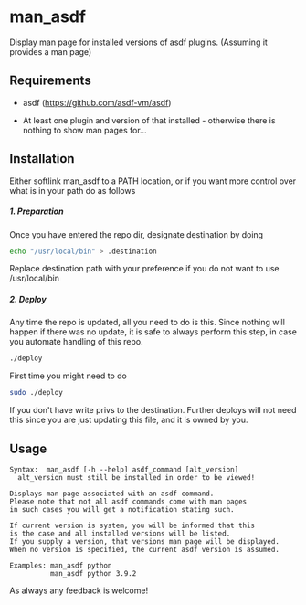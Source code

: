 # man_asdf

Display man page for installed versions of asdf plugins. (Assuming it provides a man page)

## Requirements

- asdf (https://github.com/asdf-vm/asdf)

- At least one plugin and version of that installed - otherwise there is nothing to show man pages for...

## Installation

Either softlink man_asdf to a PATH location, or if you want more control over what is in your path do as follows

##### 1. Preparation

Once you have entered the repo dir, designate destination by doing

```bash
echo "/usr/local/bin" > .destination
```

Replace destination path with your preference if you do not want to use
/usr/local/bin

##### 2. Deploy

Any time the repo is updated, all you need to do is this.
Since nothing will happen if there was no update, it is safe to always perform this step, in case you automate handling of this repo.

```bash
./deploy
```

First time you might need to do

```bash
sudo ./deploy
```

If you don't have write privs to the destination. Further deploys will not need this since you are just updating this file, and it is owned by you.

## Usage

```
Syntax:  man_asdf [-h --help] asdf_command [alt_version]
  alt_version must still be installed in order to be viewed!

Displays man page associated with an asdf command.
Please note that not all asdf commands come with man pages
in such cases you will get a notification stating such.

If current version is system, you will be informed that this
is the case and all installed versions will be listed.
If you supply a version, that versions man page will be displayed.
When no version is specified, the current asdf version is assumed.

Examples: man_asdf python
          man_asdf python 3.9.2
```

As always any feedback is welcome!
